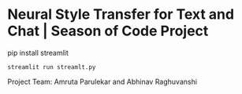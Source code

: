 # Neural Style Transfer for Text and Chat | Season of Code Project

pip install streamlit

`streamlit run streamlt.py`

Project Team: Amruta Parulekar and Abhinav Raghuvanshi
